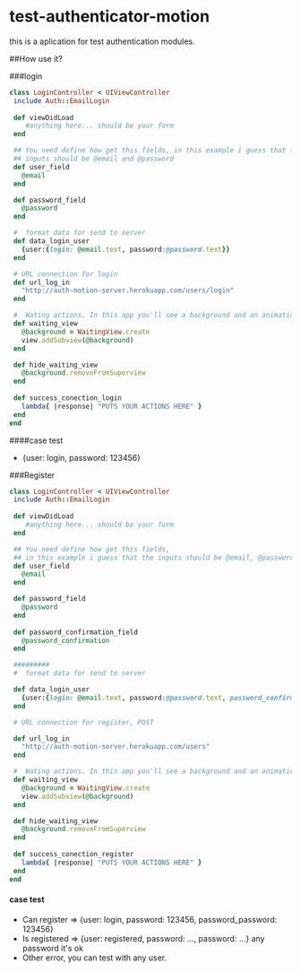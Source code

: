 test-authenticator-motion
=========================

this is a aplication for test authentication modules. 

##How use it?

  ###login
 ```ruby
class LoginController < UIViewController
  include Auth::EmailLogin
  
  def viewDidLoad
     #anything here... should be your form
  end

  ## You need define how get this fields, in this example i guess that the
  ## inputs should be @email and @password  
  def user_field
    @email 
  end

  def password_field
    @password
  end

  #  format data for send to server
  def data_login_user
    {user:{login: @email.text, password:@password.text}}
  end

  # URL connection for login
  def url_log_in
    "http://auth-motion-server.herokuapp.com/users/login"
  end

  #  Wating actions. In this app you'll see a background and an animation
  def waiting_view
    @background = WaitingView.create
    view.addSubview(@background)
  end

  def hide_waiting_view
    @background.removeFromSuperview
  end
  
  def success_conection_login
    lambda{ |response| "PUTS YOUR ACTIONS HERE" }
  end
end
 ```

####case test
  * {user: login, password: 123456}
  
  ###Register
 ```ruby
class LoginController < UIViewController
  include Auth::EmailLogin
  
  def viewDidLoad
     #anything here... should be your form
  end

  ## You need define how get this fields,
  ## in this example i guess that the inputs should be @email, @password,@password_confirmation  
  def user_field
    @email 
  end

  def password_field
    @password
  end
  
  def password_confirmation_field
    @password_confirmation
  end

  #########
  #  format data for send to server

  def data_login_user
    {user:{login: @email.text, password:@password.text, password_confirmation: @password_confirmation.text}}
  end

  # URL connection for register, POST

  def url_log_in
    "http://auth-motion-server.herokuapp.com/users"
  end

  #  Wating actions. In this app you'll see a background and an animation
  def waiting_view
    @background = WaitingView.create
    view.addSubview(@background)
  end

  def hide_waiting_view
    @background.removeFromSuperview
  end
  
  def success_conection_register
    lambda{ |response| "PUTS YOUR ACTIONS HERE" }
  end
end
 ```

#### case test
  * Can register => {user: login, password: 123456, password_password: 123456}
  * Is registered => {user: registered, password: ..., password: ...} any password it's ok
  * Other error, you can test with any user.
  
